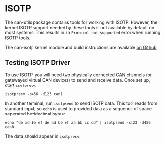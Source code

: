 # ISOTP

The can-utils package contains tools for working with ISOTP. However, the kernel ISOTP support needed by these tools is not available by default on most systems. This results in an `Protocol not supported` error when running ISOTP tools.

The can-isotp kernel module and build instructions are available [on Github](https://github.com/hartkopp/can-isotp)

## Testing ISOTP Driver
To use ISOTP, you will need two physically connected CAN channels (or gatewayed virtual CAN devices) to send and receive data. Once set up, start `isotprecv`:
```
isotprecv -s456 -d123 can1
```

In another terminal, run `isotpsend` to send ISOTP data. This tool reads from standard input, so `echo` is used to provided data as a sequence of space seperated hexidecimal bytes:
```
echo "de ad be ef de ad be ef aa bb cc dd" | isotpsend -s123 -d456 can0 
```

The data should appear in `isotprecv`.
